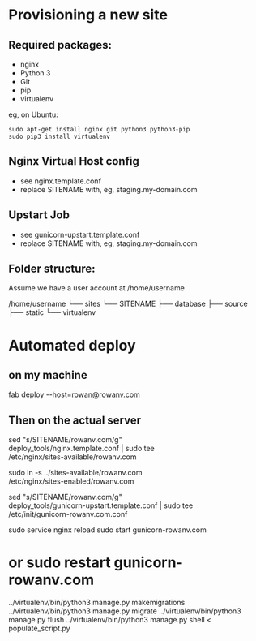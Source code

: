 Provisioning a new site
=======================

## Required packages:

* nginx
* Python 3
* Git
* pip
* virtualenv

eg, on Ubuntu:

    sudo apt-get install nginx git python3 python3-pip
    sudo pip3 install virtualenv

## Nginx Virtual Host config

* see nginx.template.conf
* replace SITENAME with, eg, staging.my-domain.com

## Upstart Job

* see gunicorn-upstart.template.conf
* replace SITENAME with, eg, staging.my-domain.com

## Folder structure:
Assume we have a user account at /home/username

/home/username
└── sites
    └── SITENAME
         ├── database
         ├── source
         ├── static
         └── virtualenv

# Automated deploy
## on my machine


fab deploy --host=rowan@rowanv.com

## Then on the actual server

sed "s/SITENAME/rowanv.com/g" \
    deploy_tools/nginx.template.conf | sudo tee \
    /etc/nginx/sites-available/rowanv.com

 sudo ln -s ../sites-available/rowanv.com \
    /etc/nginx/sites-enabled/rowanv.com

sed "s/SITENAME/rowanv.com/g" \
    deploy_tools/gunicorn-upstart.template.conf | sudo tee \
    /etc/init/gunicorn-rowanv.com.conf

sudo service nginx reload
sudo start gunicorn-rowanv.com
# or sudo restart gunicorn-rowanv.com

../virtualenv/bin/python3 manage.py makemigrations
../virtualenv/bin/python3 manage.py migrate
../virtualenv/bin/python3 manage.py flush
../virtualenv/bin/python3 manage.py shell < populate_script.py


